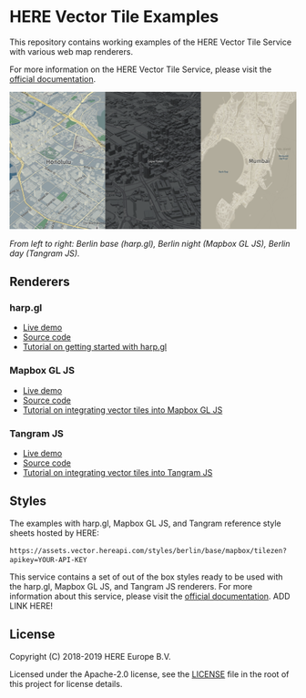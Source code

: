 # HERE Vector Tile Examples

This repository contains working examples of the HERE Vector Tile Service with various web map renderers.

For more information on the HERE Vector Tile Service, please visit the [official documentation](https://developer.here.com/documentation/vector-tile-api/dev_guide/index.html).

![triple map view](maps.png)

_From left to right: Berlin base (harp.gl), Berlin night (Mapbox GL JS), Berlin day (Tangram JS)._

## Renderers

### harp.gl

* [Live demo](https://heremaps.github.io/vector-tile-examples/harp.gl)
* [Source code](./harp.gl/index.html)
* [Tutorial on getting started with harp.gl](https://developer.here.com/tutorials/harpgl)

### Mapbox GL JS

* [Live demo](https://heremaps.github.io/vector-tile-examples/mapbox)
* [Source code](./mapbox/index.html)
* [Tutorial on integrating vector tiles into Mapbox GL JS](https://developer.here.com/tutorials/vector-tile-mapbox)

### Tangram JS

* [Live demo](https://heremaps.github.io/vector-tile-examples/tangram)
* [Source code](./tangram/index.html)
* [Tutorial on integrating vector tiles into Tangram JS](https://developer.here.com/tutorials/vector-tile-tangram)

## Styles 

The examples with harp.gl, Mapbox GL JS, and Tangram reference style sheets hosted by HERE:

```
https://assets.vector.hereapi.com/styles/berlin/base/mapbox/tilezen?apikey=YOUR-API-KEY
```

This service contains a set of out of the box styles ready to be used with the harp.gl, Mapbox GL JS, and Tangram JS renderers. For more information about this service, please visit the [official documentation](). ADD LINK HERE!


## License

Copyright (C) 2018-2019 HERE Europe B.V.

Licensed under the Apache-2.0 license, see the [LICENSE](./LICENSE) file in the root of this project for license details.
